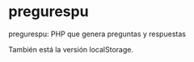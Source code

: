 # pregurespu
pregurespu: PHP que genera preguntas y respuestas

También está la versión localStorage.
